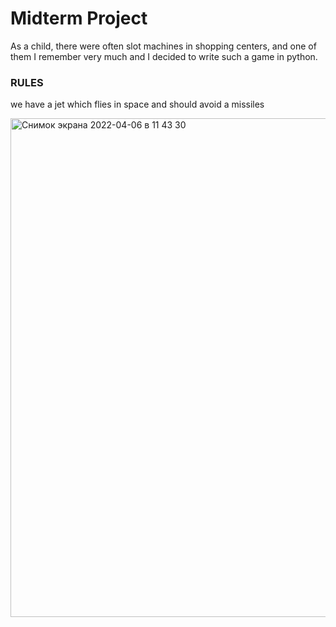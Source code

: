 # Midterm Project

As a child, there were often slot machines in shopping centers, and one of them I remember very much and I decided to write such a game in python.

### RULES
  we have a jet which flies in space and should avoid a missiles
  
  <img width="798" alt="Снимок экрана 2022-04-06 в 11 43 30" src="https://user-images.githubusercontent.com/99067028/161924545-75132f93-2179-43d6-9ccc-d74a66967e33.png">
